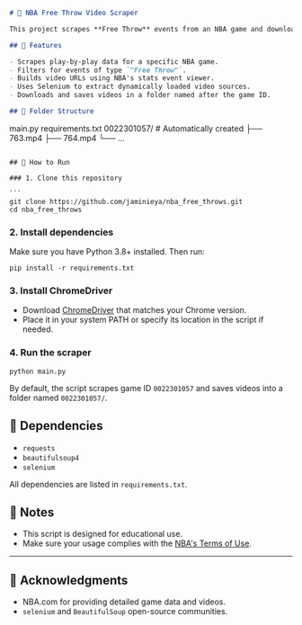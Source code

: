 ```markdown
# 🏀 NBA Free Throw Video Scraper

This project scrapes **Free Throw** events from an NBA game and downloads their associated videos from the NBA.com stats website.

## 📌 Features

- Scrapes play-by-play data for a specific NBA game.
- Filters for events of type `"Free Throw"`.
- Builds video URLs using NBA's stats event viewer.
- Uses Selenium to extract dynamically loaded video sources.
- Downloads and saves videos in a folder named after the game ID.

## 📂 Folder Structure

```

main.py
requirements.txt
0022301057/                  # Automatically created
├── 763.mp4
├── 764.mp4
└── ...

````

## 🚀 How to Run

### 1. Clone this repository

```
git clone https://github.com/jaminieya/nba_free_throws.git
cd nba_free_throws
````

### 2. Install dependencies

Make sure you have Python 3.8+ installed. Then run:

```
pip install -r requirements.txt
```

### 3. Install ChromeDriver

* Download [ChromeDriver](https://sites.google.com/chromium.org/driver/) that matches your Chrome version.
* Place it in your system PATH or specify its location in the script if needed.

### 4. Run the scraper

```
python main.py
```

By default, the script scrapes game ID `0022301057` and saves videos into a folder named `0022301057/`.

## 🧰 Dependencies

* `requests`
* `beautifulsoup4`
* `selenium`

All dependencies are listed in `requirements.txt`.

## 📌 Notes

* This script is designed for educational use.
* Make sure your usage complies with the [NBA's Terms of Use](https://www.nba.com/termsofuse).

---

## 🙌 Acknowledgments

* NBA.com for providing detailed game data and videos.
* `selenium` and `BeautifulSoup` open-source communities.

